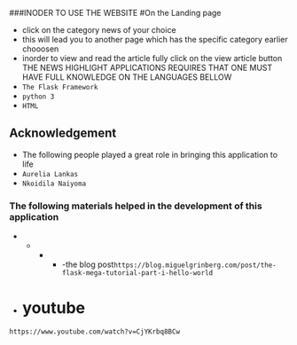###INODER TO USE THE WEBSITE
 #On the Landing page
- click on the category news of your choice
- this will lead you to another page which has the specific category earlier chooosen
- inorder to view and read the article fully click on the  view article button
THE NEWS HIGHLIGHT APPLICATIONS REQUIRES THAT ONE MUST HAVE FULL KNOWLEDGE ON THE LANGUAGES BELLOW
- ``` The Flask Framework ```
- ```python 3 ```
- ```HTML ```
## Acknowledgement
- The following people played a great role in bringing this application to life
- ```Aurelia Lankas```
-  ```Nkoidila Naiyoma ```
### The following materials helped in the development of this application
- - - - -the blog post```https://blog.miguelgrinberg.com/post/the-flask-mega-tutorial-part-i-hello-world```
- # youtube
```https://www.youtube.com/watch?v=CjYKrbq8BCw```



